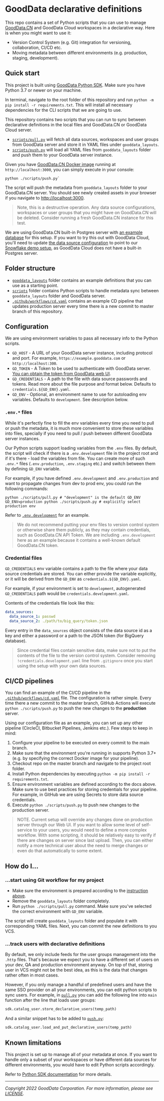 # GoodData declarative definitions

This repo contains a set of Python scripts that you can use to manage
[GoodData.CN](https://www.gooddata.com/developers/cloud-native/) and GoodData Cloud workspaces in a declarative way.
Here is when you might want to use it:

* Version Control System (e.g. Git) integration for versioning, collaboration, CI/CD etc.
* Moving metadata between different environments (e.g. production, staging, development).

## Quick start

This project is built using [GoodData Python SDK](https://gooddata-sdk.readthedocs.io/). Make sure you have Python 3.7 or newer on your machine.

In terminal, navigate to the root folder of this repository and run `python -m pip install -r requirements.txt`.
This will install all necessary dependencies for the CLI scripts that we are going to use.

This repository contains two scripts that you can run to sync between declarative definitions in the local files and
GoodData.CN or GoodData Cloud server.

* [`scripts/pull.py`](./scripts/pull.py) will fetch all data sources, workspaces and user groups from GoodData server and store it in YAML files under `gooddata_layouts`.
* [`scripts/push.py`](./scripts/push.py) will load all YAML files from `gooddata_layouts` folder and push them to your GoodData server instance.

Given you have [GoodData.CN Docker image](https://hub.docker.com/r/gooddata/gooddata-cn-ce/) running at `http://localhost:3000`,
you can simply execute in your console:

```shell
python ./scripts/push.py`
```

The script will push the metadata from `gooddata_layouts` folder to your GoodData.CN server. You should see newly created assets in your
browser if you navigate to [http://localhost:3000](http://localhost:3000).

> Note, this is a destructive operation. Any data source configurations, workspaces or user groups that you might have on GoodData.CN
> will be deleted. Consider running a fresh GoodData.CN instance for this test.

We are using GoodData.CN built-in Postgres server with [an example database](https://www.gooddata.com/developers/cloud-native/doc/hosted/getting-started/connect-data/#example-database) for this setup.
If you want to try this out with GoodData Cloud, you'll need to update [the data source configuration](./gooddata_layouts/default/data_sources/demo_ds/demo_ds.yaml)
to point to our [Snowflake demo setup](https://www.gooddata.com/developers/cloud-native/doc/cloud/getting-started/connect-data/#example-database), as GoodData Cloud does not have a built-in Postgres server.

## Folder structure

* [`gooddata_layouts`](./gooddata_layouts) folder contains an example definitions that you can use as a starting point.
* [`scripts`](./scripts) folder contains Python scripts to handle metadata sync between `gooddata_layouts` folder and GoodData server.
* [`.github/workflows/cd.yaml`](.github/workflows/cd.yaml) contains an example CD pipeline that updates production server every time there is a new commit to master branch of this repository.

## Configuration

We are using environment variables to pass all necessary info to the Python scripts.

* `GD_HOST` - A URL of your GoodData server instance, including protocol and port. For example, `https://example.gooddata.com` or `http://localhost:300`.
* `GD_TOKEN` - A Token to be used to authenticate with GoodData server. [You can obtain the token from GoodData web UI](https://www.gooddata.com/developers/cloud-native/doc/hosted/getting-started/create-api-token/).
* `GD_CREDENTIALS` - A path to the file with data source passwords and tokens. Read more about the file purpose and format below. Defaults to `credentials.${GD_ENV}.yaml`.
* `GD_ENV` - Optional, an environment name to use for autoloading env variables. Defaults to `development`. See description below.

### `.env.*` files

While it's perfectly fine to fill the env variables every time you need to pull or push the metadata, it is
much more convenient to store these variables into files, specially if you need to pull / push between different
GoodData server instances.

Our Python scripts support loading variables from the `.env` files. By default, the script will check if there is a
`.env.development` file in the project root and if it's there - load the variables from file. You can create more of
such `.env.*` files (`.env.production`, `.env.staging` etc.) and switch between them by defining `GD_ENV` variable.

For example, if you have defined `.env.development` and `.env.production` and want to propagate changes from dev to prod
env, you could run the following commands:

```shell
python ./scripts/pull.py # "development" is the default GD_ENV
GD_ENV=production python ./scripts/push.py # explicitly select production env
```

Refer to [`.env.development`](./.env.development) for an example.

> We do not recommend putting your env files to version control system or otherwise share them publicly, as they
> may contain credentials, such as GoodData.CN API Token. We are including `.env.development` here as
> an example because it contains a well-known default GoodData.CN token.

### Credential files

`GD_CREDENTIALS` env variable contains a path to the file where your data source credentials are stored. You can either
provide the variable explicitly, or it will be derived from the `GD_ENV` as `credentials.${GD_ENV}.yaml`.

For example, if your environment is set to `development`, autogenerated `GD_CREDENTIALS` path would be `credentials.development.yaml`.

Contents of the credentials file look like this:

```yaml
data_sources:
  data_source_1: passwd
  data_source_2: ./path/to/big_query/token.json
```

Every entry in the `data_sources` object consists of the data source id as a key and either a password or a path to the JSON token (for BigQuery database).

> Since credential files contain sensitive data, make sure not to put the contents of the file to the version control system.
> Consider removing `!credentials.development.yaml` line from `.gitignore` once you start using the setup with your own data sources.

## CI/CD pipelines

You can find an example of the CI/CD pipeline in the [`.github/workflows/cd.yaml`](.github/workflows/cd.yaml) file.
The configuration is rather simple. Every time there a new commit to the master branch, GitHub Actions will execute
`python ./scripts/push.py` to push the new changes to the **production** server.

Using our configuration file as an example, you can set up any other pipeline (CircleCI, Bitbucket Pipelines, Jenkins etc.).
Few steps to keep in mind:

1. Configure your pipeline to be executed on every commit to the main branch.
2. Make sure that the environment you're running in supports Python 3.7+ (e.g. by specifying the correct Docker image for your pipeline).
3. Checkout repo on the master branch and navigate to the project root folder.
4. Install Python dependencies by executing `python -m pip install -r requirements.txt`.
5. Ensure environment variables are defined according to the docs above. Make sure to use best practices for storing credentials for your pipeline. For example, in GitHub we are using Secrets to store data source credentials.
6. Execute `python ./scripts/push.py` to push new changes to the production server.

> NOTE. Current setup will override any changes done on production server through our Web UI. If you want to allow some
> level of self-service to your users, you would need to define a more complex workflow. With some scripting, it should
> be relatively easy to verify if there are changes on server since last upload. Then, you can either notify a more
> technical user about the need to merge changes or even do that automatically to some extent.

## How do I...

### ...start using Git workflow for my project

* Make sure the environment is prepared according to the [instruction above](#configuration).
* Remove the `gooddata_layouts` folder completely.
* Run `python ./scripts/pull.py` command. Make sure you've selected the correct environment with `GD_ENV` variable.

The script will create `gooddata_layouts` folder and populate it with corresponding YAML files. Next, you can commit the new definitions to you VCS.

### ...track users with declarative definitions

By default, we only include feeds for the user groups management into the `.http` files. That's because we expect you
to have a different set of users on your dev, QA and production environment anyway. On top of that, storing user in VCS
might not be the best idea, as this is the data that changes rather often in most cases.

However, if you only manage a handful of predefined users and have the same SSO provider on all your environments,
you can edit python scripts to sync users. For example, in [`pull.py`](./scripts/pull.py) you can add the following
line into `main` function after the line that loads user groups:

```python
sdk.catalog_user.store_declarative_users(temp_path)
```

And a similar snippet has to be added to [`push.py`](./scripts/push.py):

```python
sdk.catalog_user.load_and_put_declarative_users(temp_path)
```

## Known limitations

This project is set up to manage all of your metadata at once. If you want to handle only a subset of your workspaces
or have different data sources for different environments, you would have to edit Python scripts accordingly.

Refer to [Python SDK documentation](https://gooddata-sdk.readthedocs.io/en/latest/index.html) for more details.

---

*Copyright 2022 GoodData Corporation. For more information, please see [LICENSE](./LICENSE).*
